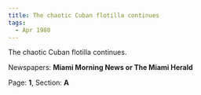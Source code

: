 ```yaml
---  
title: The chaotic Cuban flotilla continues  
tags:  
  - Apr 1980  
---  
```

  
The chaotic Cuban flotilla continues.  
  
Newspapers: **Miami Morning News or The Miami Herald**  
  
Page: **1**, Section: **A** 
